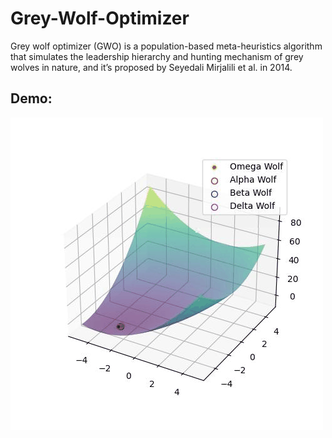 # Grey-Wolf-Optimizer
Grey wolf optimizer (GWO) is a population-based meta-heuristics algorithm that simulates the leadership hierarchy and hunting mechanism of grey wolves in nature, and it’s proposed by Seyedali Mirjalili et al. in 2014.  

## Demo:
![demo](/optimzation.gif)
